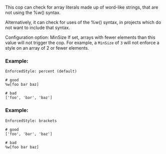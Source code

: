 This cop can check for array literals made up of word-like
strings, that are not using the %w() syntax.

Alternatively, it can check for uses of the %w() syntax, in projects
which do not want to include that syntax.

Configuration option: MinSize
If set, arrays with fewer elements than this value will not trigger the
cop. For example, a `MinSize` of `3` will not enforce a style on an
array of 2 or fewer elements.

### Example:
    EnforcedStyle: percent (default)

    # good
    %w[foo bar baz]

    # bad
    ['foo', 'bar', 'baz']

### Example:
    EnforcedStyle: brackets

    # good
    ['foo', 'bar', 'baz']

    # bad
    %w[foo bar baz]